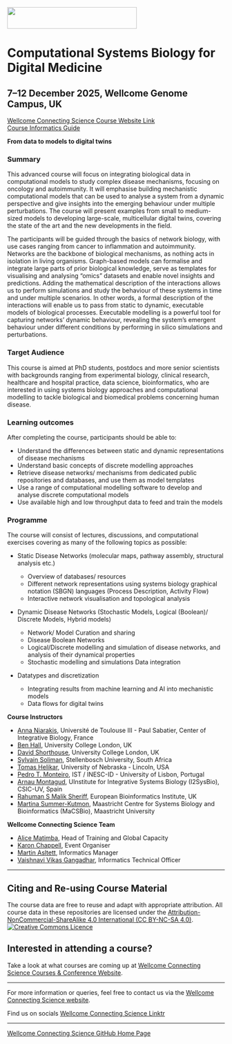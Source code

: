 <img src="https://coursesandconferences.wellcomeconnectingscience.org/wp-content/themes/wcc_courses_and_conferences/dist/assets/svg/logo.svg" width="300" height="50"> 

# Computational Systems Biology for Digital Medicine

## 7–12 December 2025, Wellcome Genome Campus, UK

[Wellcome Connecting Science Course Website Link](https://coursesandconferences.wellcomeconnectingscience.org/event/computational-systems-biology-for-digital-medicine-20251207/) <br /> 
[Course Informatics Guide](#) <br /> 

**From data to models to digital twins** 

### Summary

This advanced course will focus on integrating biological data in computational models to study complex disease mechanisms, focusing on oncology and autoimmunity.  It will emphasise building mechanistic computational models that can be used to analyse a system from a dynamic perspective and give insights into the emerging behaviour under multiple perturbations. The course will present examples from small to medium-sized models to developing large-scale, multicellular digital twins, covering the state of the art and the new developments in the field.

The participants will be guided through the basics of network biology, with use cases ranging from cancer to inflammation and autoimmunity. Networks are the backbone of biological mechanisms, as nothing acts in isolation in living organisms. Graph-based models can formalise and integrate large parts of prior biological knowledge, serve as templates for visualising and analysing “omics” datasets and enable novel insights and predictions. Adding the mathematical description of the interactions allows us to perform simulations and study the behaviour of these systems in time and under multiple scenarios. In other words, a formal description of the interactions will enable us to pass from static to dynamic, executable models of biological processes.  Executable modelling is a powerful tool for capturing networks’ dynamic behaviour, revealing the system’s emergent behaviour under different conditions by performing in silico simulations and perturbations.

### Target Audience

This course is aimed at PhD students, postdocs and more senior scientists with backgrounds ranging from experimental biology, clinical research, healthcare and hospital practice, data science, bioinformatics, who are interested in using systems biology approaches and computational modelling to tackle biological and biomedical problems concerning human disease.

### Learning outcomes

After completing the course, participants should be able to:

- Understand the differences between static and dynamic representations of disease mechanisms
- Understand basic concepts of discrete modelling approaches
- Retrieve disease networks/ mechanisms from dedicated public repositories and databases, and use them as model templates
- Use a range of computational modelling software to develop and analyse discrete computational models
- Use available high and low throughput data to feed and train the models

### Programme

The course will consist of lectures, discussions, and computational exercises covering as many of the following topics as possible:

- Static Disease Networks (molecular maps, pathway assembly, structural analysis etc.)
  - Overview of databases/ resources
  - Different network representations using systems biology graphical notation (SBGN) languages (Process Description, Activity Flow)
  - Interactive network visualisation and topological analysis

- Dynamic Disease Networks (Stochastic Models, Logical (Boolean)/ Discrete Models, Hybrid models)
  - Network/ Model Curation and sharing
  - Disease Boolean Networks
  - Logical/Discrete modelling and simulation of disease networks, and analysis of their dynamical properties
  - Stochastic modelling and simulations
 Data integration

- Datatypes and discretization
  - Integrating results from machine learning and AI into mechanistic models
  - Data flows for digital twins


**Course Instructors**   

- [Anna Niarakis](https://orcid.org/0000-0002-9687-7426), Université de Toulouse III - Paul Sabatier, Center of Integrative Biology, France
- [Ben Hall](https://profiles.ucl.ac.uk/33570-benjamin-hall), University College London, UK
- [David Shorthouse](https://profiles.ucl.ac.uk/82451), University College London, UK
- [Sylvain Soliman](https://lifeware.inria.fr/~soliman/), Stellenbosch University, South Africa
- [Tomas Helikar](https://www.linkedin.com/in/tomashelikar/), University of Nebraska - Lincoln, USA
- [Pedro T. Monteiro](http://pedromonteiro.org/), IST / INESC-ID - University of Lisbon, Portugal
- [Arnau Montagud](https://arnaumontagud.netlify.app/), UInstitute for Integrative Systems Biology (I2SysBio), CSIC-UV, Spain
- [Rahuman S Malik Sheriff](https://www.ebi.ac.uk/people/person/rahuman-sheriff/), European Bioinformatics Institute, UK
- [Martina Summer-Kutmon]([https://maidenlab.zoo.ox.ac.uk/people/Simon%20Amoikon](https://www.linkedin.com/in/mkutmon/)), Maastricht Centre for Systems Biology and Bioinformatics (MaCSBio), Maastricht University

**Wellcome Connecting Science Team**   

- [Alice Matimba](https://uk.linkedin.com/in/alice-matimba-8805177), Head of Training and Global Capacity
- [Karon Chappell](https://coursesandconferences.wellcomeconnectingscience.org/about-us/the-team/), Event Organiser
- [Martin Asltett](https://coursesandconferences.wellcomeconnectingscience.org/about-us/the-team/), Informatics Manager
- [Vaishnavi Vikas Gangadhar](https://www.wellcomeconnectingscience.org/person/gangadhar-vaishnavi/), Informatics Technical Officer

******

## Citing and Re-using Course Material

The course data are free to reuse and adapt with appropriate attribution. All course data in these repositories are licensed under the <a rel="license" href="https://creativecommons.org/licenses/by-nc-sa/4.0/">Attribution-NonCommercial-ShareAlike 4.0 International (CC BY-NC-SA 4.0)</a>. <a rel="license" href="http://creativecommons.org/licenses/by/4.0/"><img alt="Creative Commons Licence" style="border-width:0" src="https://i.creativecommons.org/l/by-nc-sa/4.0/88x31.png" /></a><br /> 

## Interested in attending a course?

Take a look at what courses are coming up at [Wellcome Connecting Science Courses & Conference Website](https://coursesandconferences.wellcomeconnectingscience.org/our-events/).

---

For more information or queries, feel free to contact us via the [Wellcome Connecting Science website](https://coursesandconferences.wellcomeconnectingscience.org).<br /> 


Find us on socials [Wellcome Connecting Science Linktr](https://linktr.ee/eventswcs)

---

[Wellcome Connecting Science GitHub Home Page](https://github.com/WCSCourses) <br /> 
